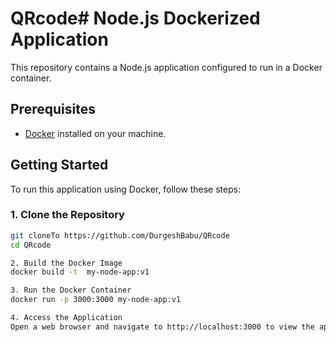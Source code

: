 # QRcode# Node.js Dockerized Application

This repository contains a Node.js application configured to run in a Docker container.

## Prerequisites

- [Docker](https://www.docker.com/get-started) installed on your machine.

## Getting Started

To run this application using Docker, follow these steps:

### 1. Clone the Repository

```bash
git cloneTo https://github.com/DurgeshBabu/QRcode
cd QRcode

2. Build the Docker Image
docker build -t  my-node-app:v1

3. Run the Docker Container
docker run -p 3000:3000 my-node-app:v1

4. Access the Application
Open a web browser and navigate to http://localhost:3000 to view the application.
